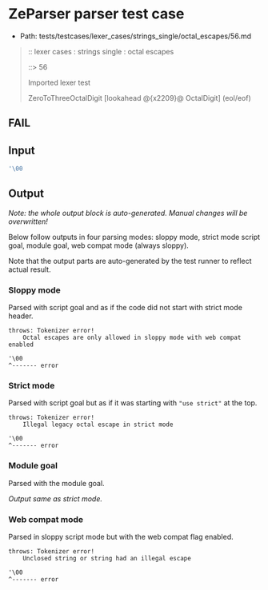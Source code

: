 # ZeParser parser test case

- Path: tests/testcases/lexer_cases/strings_single/octal_escapes/56.md

> :: lexer cases : strings single : octal escapes
>
> ::> 56
>
> Imported lexer test
>
> ZeroToThreeOctalDigit [lookahead @{x2209}@ OctalDigit] (eol/eof)

## FAIL

## Input

`````js
'\00
`````

## Output

_Note: the whole output block is auto-generated. Manual changes will be overwritten!_

Below follow outputs in four parsing modes: sloppy mode, strict mode script goal, module goal, web compat mode (always sloppy).

Note that the output parts are auto-generated by the test runner to reflect actual result.

### Sloppy mode

Parsed with script goal and as if the code did not start with strict mode header.

`````
throws: Tokenizer error!
    Octal escapes are only allowed in sloppy mode with web compat enabled

'\00
^------- error
`````

### Strict mode

Parsed with script goal but as if it was starting with `"use strict"` at the top.

`````
throws: Tokenizer error!
    Illegal legacy octal escape in strict mode

'\00
^------- error
`````


### Module goal

Parsed with the module goal.

_Output same as strict mode._

### Web compat mode

Parsed in sloppy script mode but with the web compat flag enabled.

`````
throws: Tokenizer error!
    Unclosed string or string had an illegal escape

'\00
^------- error
`````

